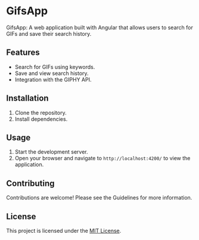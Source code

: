 # GifsApp

GifsApp: A web application built with Angular that allows users to search for GIFs and save their search history.

## Features

- Search for GIFs using keywords.
- Save and view search history.
- Integration with the GIPHY API.

## Installation

1. Clone the repository.
2. Install dependencies.

## Usage

1. Start the development server.
2. Open your browser and navigate to `http://localhost:4200/` to view the application.

## Contributing

Contributions are welcome! Please see the Guidelines for more information.

## License

This project is licensed under the [MIT License](LICENSE).

